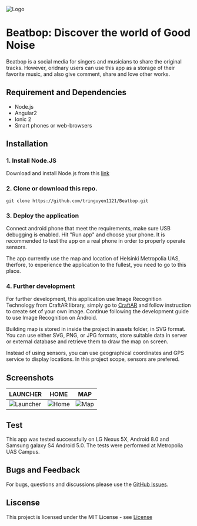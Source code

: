 ![Logo](https://i.imgur.com/ITzZzha.jpg)
# Beatbop: Discover the world of Good Noise
Beatbop is a social media for singers and musicians to share the original tracks. However, oridnary users can use this app as a storage of their favorite music, and also give comment, share and love other works.

## Requirement and Dependencies
- Node.js
- Angular2
- Ionic 2
- Smart phones or web-browsers

## Installation
### 1. Install Node.JS
Download and install Node.js from this [link](https://nodejs.org/en)
### 2. Clone or download this repo.
`git clone https://github.com/tringuyen1121/Beatbop.git`
### 3. Deploy the application
Connect android phone that meet the requirements, make sure USB debugging is enabled. Hit "Run app" and choose your phone. It is recommended to test the app on a real phone in order to properly operate sensors.

The app currently use the map and location of Helsinki Metropolia UAS, therfore, to experience the application to the fullest, you need to go to this place.
### 4. Further development
For further development, this application use Image Recognition Technology from CraftAR library, simply go to [CraftAR](https://catchoom.com/product/craftar/augmented-reality-and-image-recognition/) and follow instruction to create set of your own image. Continue following the development guide to use Image Recognition on Android. 

Building map is stored in inside the project in assets folder, in SVG format. You can use either SVG, PNG, or JPG formats, store suitable data in server or external database and retrieve them to draw the map on screen.

Instead of using sensors, you can use geographical coordinates and GPS service to display locations. In this project scope, sensors are prefered.

## Screenshots
|                  LAUNCHER                   |                  HOME                     |                  MAP                  |       
| ------------------------------------------- |-------------------------------------------|---------------------------------------|
|![Launcher](https://i.imgur.com/9DDB8q7.png) |  ![Home](https://i.imgur.com/p3gGMDI.png) | ![Map](https://i.imgur.com/oZnDlFV.png)|


## Test
This app was tested successfully on LG Nexus 5X, Android 8.0 and Samsung galaxy S4 Android 5.0. The tests were performed at Metropolia UAS Campus. 

## Bugs and Feedback
For bugs, questions and discussions please use the [GitHub Issues](https://github.com/tringuyen1121/Khonsu/issues).

## Liscense
This project is licensed under the MIT License - see [License](https://github.com/tringuyen1121/Khonsu/blob/master/LICENSE) 
